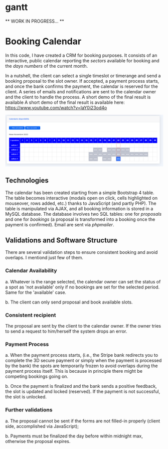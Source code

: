 # gantt
** WORK IN PROGRESS... **

# Booking Calendar

In this code, I have created a CRM for booking purposes. It consists of an interactive, public calendar reporting the *sectors* available for booking and the *days numbers* of the current month. 

In a nutshell, the client can select a single timeslot or timerange and send a booking proposal to the slot owner. If accepted, a payment process starts, and once the bank confirms the payment, the calendar is reserved for the client.
A series of emails and notifications are sent to the calendar owner and the client to handle the process. A short demo of the final result is available A short demo of the final result is available here: https://www.youtube.com/watch?v=IaY0i23od4o



<img src="assets/calendar.PNG" width="628"/>


## Technologies

The calendar has been created starting from a simple Bootstrap 4 table. The table becomes interactive (modals open on click, cells highlighted on mouseover, rows added, etc.) thanks to JavaScript (and partly PHP). The table is manipulated via AJAX, and all booking information is stored in a MySQL database. The database involves two SQL tables: one for *proposals* and one for *bookings* (a proposal is transformed into a booking once the payment is confirmed). Email are sent via *phpmailer*.

## Validations and Software Structure

There are several validation steps to ensure consistent booking and avoid overlaps.
I mentiond just few of them.

### Calendar Availability

a. Whatever is the range selected, the calendar owner can set the status of a spot as 'not available' only if no bookings are set for the selected period. Same for the 'available' case. 

b. The client can only send proposal and book available slots. 

### Consistent recipient

The proposal are sent by the client to the calendar owner. If the owner tries to send a request to him/herself the system drops an error. 

### Payment Process

a. When the payment process starts, (i.e., the Stripe bank redirects you to complete the 3D secure payment or simply when the payment is processed by the bank) the spots are temporarily frozen to avoid overlaps during the payment process itself. This is because in principle there might be competing bookings going on.

b. Once the payment is finalized and the bank sends a positive feedback, the slot is updated and locked (reserved). If the payment is not successful, the slot is unlocked.

### Further validations

a. The proposal cannot be sent if the forms are not filled-in properly (client side, accomplished via JavaScript);

b. Payments must be finalized the day before within midnight max, otherwise the proposal expires. 


